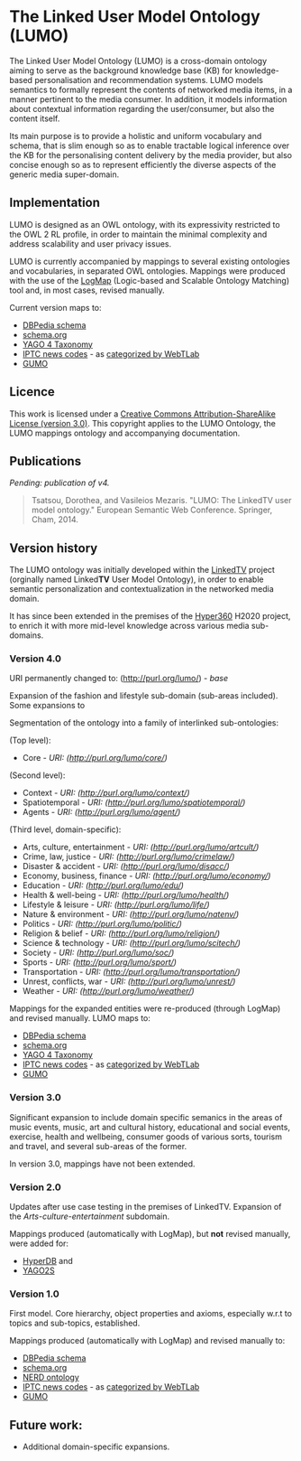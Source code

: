 # The Linked User Model Ontology (LUMO)
The Linked User Model Ontology (LUMO) is a cross-domain ontology aiming to serve as the background knowledge base (KB) for knowledge-based personalisation and recommendation systems. LUMO models semantics to formally represent the contents of networked media items, in a manner pertinent to the media consumer. In addition, it models information about contextual information regarding the user/consumer, but also the content itself. 

Its main purpose is to provide a holistic and uniform vocabulary and schema, that is slim enough so as to enable tractable logical inference over the KB for the personalising content delivery by the media provider, but also concise enough so as to represent efficiently the diverse aspects of the generic media super-domain.

## Implementation
LUMO is designed as an OWL ontology, with its expressivity restricted to the OWL 2 RL profile, in order to maintain the minimal complexity and address scalability and user privacy issues. 

LUMO is currently accompanied by mappings to several existing ontologies and vocabularies, in separated OWL ontologies. Mappings were produced with the use of the [LogMap]( http://code.google.com/p/logmap-matcher/) (Logic-based and Scalable Ontology Matching) tool and, in most cases, revised manually.

Current version maps to:
- [DBPedia schema](http://wiki.dbpedia.org/Ontology)
- [schema.org](http://schema.org/docs/schemaorg.owl)
- [YAGO 4 Taxonomy](https://yago-knowledge.org/downloads/yago-4)
- [IPTC news codes](http://webtlab.it.uc3m.es/results/NEWS/subjectcodes.owl) - as [categorized by WebTLab](http://webtlab.it.uc3m.es/results/NEWS/ontologies.html)
- [GUMO](http://www.ubisworld.org/ubisworld/documents/gumo/2.0/gumo.owl)

## Licence
This work is licensed under a [Creative Commons Attribution-ShareAlike License (version 3.0)](http://creativecommons.org/licenses/by-sa/3.0/). This copyright applies to the LUMO Ontology, the LUMO mappings ontology and accompanying documentation.

## Publications
*Pending: publication of v4.*

> Tsatsou, Dorothea, and Vasileios Mezaris. "LUMO: The LinkedTV user model ontology." European Semantic Web Conference. Springer, Cham, 2014. 

## Version history
The LUMO ontology was initially developed within the [LinkedTV](http://linkedtv.eu/) project (orginally named Linked**TV** User Model Ontology), in order to enable semantic personalization and contextualization in the networked media domain. 

It has since been extended in the premises of the [Hyper360](http://www.hyper360.eu/) H2020 project, to enrich it with more mid-level knowledge across various media sub-domains.

### Version 4.0
URI permanently changed to: (http://purl.org/lumo/) - *base*

Expansion of the fashion and lifestyle sub-domain (sub-areas included). Some expansions to 

Segmentation of the ontology into a family of interlinked sub-ontologies:

(Top level):
- Core - *URI: (http://purl.org/lumo/core/)*

(Second level):
- Context - *URI: (http://purl.org/lumo/context/)*
- Spatiotemporal - *URI: (http://purl.org/lumo/spatiotemporal/)*
- Agents - *URI: (http://purl.org/lumo/agent/)*
  
(Third level, domain-specific):
- Arts, culture, entertainment - *URI: (http://purl.org/lumo/artcult/)*
- Crime, law, justice - *URI: (http://purl.org/lumo/crimelaw/)*
- Disaster & accident - *URI: (http://purl.org/lumo/disacc/)*
- Economy, business, finance - *URI: (http://purl.org/lumo/economy/)*
- Education - *URI: (http://purl.org/lumo/edu/)*
- Health & well-being - *URI: (http://purl.org/lumo/health/)*
- Lifestyle & leisure - *URI: (http://purl.org/lumo/life/)*
- Nature & environment - *URI: (http://purl.org/lumo/natenv/)*
- Politics - *URI: (http://purl.org/lumo/politic/)*
- Religion & belief - *URI: (http://purl.org/lumo/religion/)*
- Science & technology - *URI: (http://purl.org/lumo/scitech/)*
- Society - *URI: (http://purl.org/lumo/soc/)*
- Sports - *URI: (http://purl.org/lumo/sport/)*
- Transportation - *URI: (http://purl.org/lumo/transportation/)*
- Unrest, conflicts, war  - *URI: (http://purl.org/lumo/unrest/)*
- Weather - *URI: (http://purl.org/lumo/weather/)*

Mappings for the expanded entities were re-produced (through LogMap) and revised manually. LUMO maps to:
- [DBPedia schema](http://wiki.dbpedia.org/Ontology)
- [schema.org](http://schema.org/docs/schemaorg.owl)
- [YAGO 4 Taxonomy](https://yago-knowledge.org/downloads/yago-4)
- [IPTC news codes](http://webtlab.it.uc3m.es/results/NEWS/subjectcodes.owl) - as [categorized by WebTLab](http://webtlab.it.uc3m.es/results/NEWS/ontologies.html)
- [GUMO](http://www.ubisworld.org/ubisworld/documents/gumo/2.0/gumo.owl)

### Version 3.0
Significant expansion to include domain specific semanics in the areas of music events, music, art and cultural history, educational and social events, exercise, health and wellbeing, consumer goods of various sorts, tourism and travel, and several sub-areas of the former. 

In version 3.0, mappings have not been extended.

### Version 2.0
Updates after use case testing in the premises of LinkedTV. Expansion of the *Arts-culture-entertainment* subdomain.

Mappings produced (automatically with LogMap), but **not** revised manually, were added for: 
- [HyperDB](https://wordpress.org/plugins/hyperdb/) and 
- [YAGO2S](https://www.mpi-inf.mpg.de/departments/databases-and-information-systems/research/yago-naga/yago/#c10444)

### Version 1.0
First model. Core hierarchy, object properties and axioms, especially w.r.t to topics and sub-topics, established. 

Mappings produced (automatically with LogMap) and revised manually to:
- [DBPedia schema](http://wiki.dbpedia.org/Ontology)
- [schema.org](http://schema.org/docs/schemaorg.owl)
- [NERD ontology](http://nerd.eurecom.fr/ontology/)
- [IPTC news codes](http://webtlab.it.uc3m.es/results/NEWS/subjectcodes.owl) - as [categorized by WebTLab](http://webtlab.it.uc3m.es/results/NEWS/ontologies.html)
- [GUMO](http://www.ubisworld.org/ubisworld/documents/gumo/2.0/gumo.owl)

## Future work:
- Additional domain-specific expansions.
